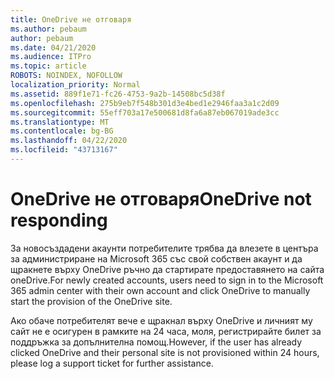 ```yaml
---
title: OneDrive не отговаря
ms.author: pebaum
author: pebaum
ms.date: 04/21/2020
ms.audience: ITPro
ms.topic: article
ROBOTS: NOINDEX, NOFOLLOW
localization_priority: Normal
ms.assetid: 889f1e71-fc26-4753-9a2b-14508bc5d38f
ms.openlocfilehash: 275b9eb7f548b301d3e4bed1e2946faa3a1c2d09
ms.sourcegitcommit: 55eff703a17e500681d8fa6a87eb067019ade3cc
ms.translationtype: MT
ms.contentlocale: bg-BG
ms.lasthandoff: 04/22/2020
ms.locfileid: "43713167"
---
```

# <a name="onedrive-not-responding"></a><span data-ttu-id="b8acd-102">OneDrive не отговаря</span><span class="sxs-lookup"><span data-stu-id="b8acd-102">OneDrive not responding</span></span>

<span data-ttu-id="b8acd-103">За новосъздадени акаунти потребителите трябва да влезете в центъра за администриране на Microsoft 365 със свой собствен акаунт и да щракнете върху OneDrive ръчно да стартирате предоставянето на сайта oneDrive.</span><span class="sxs-lookup"><span data-stu-id="b8acd-103">For newly created accounts, users need to sign in to the Microsoft 365 admin center with their own account and click OneDrive to manually start the provision of the OneDrive site.</span></span>
  
<span data-ttu-id="b8acd-104">Ако обаче потребителят вече е щракнал върху OneDrive и личният му сайт не е осигурен в рамките на 24 часа, моля, регистрирайте билет за поддръжка за допълнителна помощ.</span><span class="sxs-lookup"><span data-stu-id="b8acd-104">However, if the user has already clicked OneDrive and their personal site is not provisioned within 24 hours, please log a support ticket for further assistance.</span></span>
  


